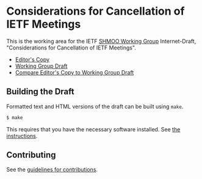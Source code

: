 # Considerations for Cancellation of IETF Meetings

This is the working area for the IETF [SHMOO Working Group](https://datatracker.ietf.org/wg/shmoo/documents/) Internet-Draft, "Considerations for Cancellation of IETF Meetings".

* [Editor's Copy](https://martinduke.github.io/draft-ietf-shmoo-cancel-meeting/#go.draft-ietf-shmoo-cancel-meeting.html)
* [Working Group Draft](https://datatracker.ietf.org/doc/html/draft-ietf-shmoo-cancel-meeting)
* [Compare Editor's Copy to Working Group Draft](https://martinduke.github.io/draft-ietf-shmoo-cancel-meeting/#go.draft-ietf-shmoo-cancel-meeting.diff)

## Building the Draft

Formatted text and HTML versions of the draft can be built using `make`.

```sh
$ make
```

This requires that you have the necessary software installed.  See
[the instructions](https://github.com/martinthomson/i-d-template/blob/master/doc/SETUP.md).


## Contributing

See the
[guidelines for contributions](https://github.com/martinduke/draft-ietf-shmoo-cancel-meeting/blob/master/CONTRIBUTING.md).
